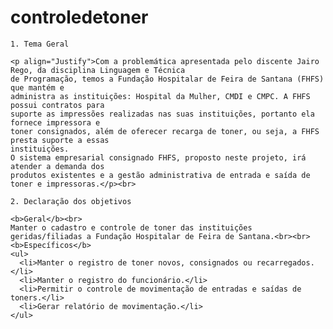# controledetoner
<!DOCTYPE html>
<html>
  <body>

    1. Tema Geral

    <p align="Justify">Com a problemática apresentada pelo discente Jairo Rego, da disciplina Linguagem e Técnica
    de Programação, temos a Fundação Hospitalar de Feira de Santana (FHFS) que mantém e
    administra as instituições: Hospital da Mulher, CMDI e CMPC. A FHFS possui contratos para
    suporte as impressões realizadas nas suas instituições, portanto ela fornece impressora e
    toner consignados, além de oferecer recarga de toner, ou seja, a FHFS presta suporte a essas
    instituições.
    O sistema empresarial consignado FHFS, proposto neste projeto, irá atender a demanda dos
    produtos existentes e a gestão administrativa de entrada e saída de toner e impressoras.</p><br>

    2. Declaração dos objetivos

    <b>Geral</b><br>
    Manter o cadastro e controle de toner das instituições geridas/filiadas a Fundação Hospitalar de Feira de Santana.<br><br>
    <b>Específicos</b>
    <ul>
      <li>Manter o registro de toner novos, consignados ou recarregados.</li>
      <li>Manter o registro do funcionário.</li>
      <li>Permitir o controle de movimentação de entradas e saídas de toners.</li>
      <li>Gerar relatório de movimentação.</li>
    </ul>

</body>
</html>














